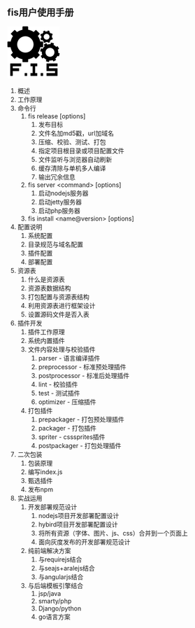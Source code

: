 fis用户使用手册
-------------------------

![](docs/images/logo_120x120.png?raw=true)

1. 概述
1. 工作原理
1. 命令行
    1. fis release [options]
        1. 发布目标
        1. 文件名加md5戳，url加域名
        1. 压缩、校验、测试、打包
        1. 指定项目根目录或项目配置文件
        1. 文件监听与浏览器自动刷新
        1. 缓存清除与单机多人编译
        1. 输出冗余信息
    1. fis server &lt;command&gt; [options]
        1. 启动nodejs服务器
        1. 启动jetty服务器
        1. 启动php服务器
    1. fis install &lt;name@version&gt; [options]
1. 配置说明
    1. 系统配置
    1. 目录规范与域名配置
    1. 插件配置
    1. 部署配置
1. 资源表
    1. 什么是资源表
    1. 资源表数据结构
    1. 打包配置与资源表结构
    1. 利用资源表进行框架设计
    1. 设置源码文件是否入表
1. 插件开发
    1. 插件工作原理
    1. 系统内置插件
    1. 文件内容处理与校验插件
        1. parser - 语言编译插件
        1. preprocessor - 标准预处理插件
        1. postprocessor - 标准后处理插件
        1. lint - 校验插件
        1. test - 测试插件
        1. optimizer - 压缩插件
    1. 打包插件
        1. prepackager - 打包预处理插件
        1. packager - 打包插件
        1. spriter - csssprites插件
        1. postpackager - 打包处理插件
1. 二次包装
    1. 包装原理
    1. 编写index.js
    1. 甄选插件
    1. 发布npm
1. 实战运用
    1. 开发部署规范设计
        1. nodejs项目开发部署配置设计
        1. hybird项目开发部署配置设计
        1. 将所有资源（字体、图片、js、css）合并到一个页面上
        1. 面向灰度发布的开发部署规范设计
    1. 纯前端解决方案
        1. 与requirejs结合
        1. 与seajs+aralejs结合
        1. 与angularjs结合
    1. 与后端模板引擎结合
        1. jsp/java
        1. smarty/php
        1. Django/python
        1. go语言方案